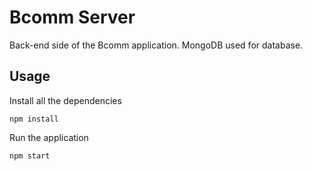 # Bcomm Server

Back-end side of the Bcomm application.
MongoDB used for database.

## Usage

Install all the dependencies

```npm install```

Run the application

```npm start```
